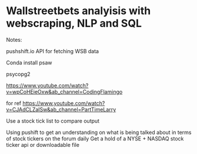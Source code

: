 # Wallstreetbets analyisis with webscraping, NLP and SQL

Notes: 

pushshift.io API for fetching WSB data

Conda install psaw

psycopg2

https://www.youtube.com/watch?v=wpCoHEieOxw&ab_channel=CodingFlamingo

for ref https://www.youtube.com/watch?v=CJAdCLZaISw&ab_channel=PartTimeLarry

Use a stock tick list to compare output



Using pushift to get an understanding on what is being talked about in terms of stock tickers on the forum daily
Get a hold of a NYSE + NASDAQ stock ticker api or downloadable file
